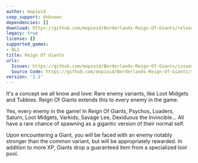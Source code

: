 ```yaml
---
author: mopioid
coop_support: Unknown
dependencies: []
download: https://github.com/mopioid/Borderlands-Reign-Of-Giants/releases/tag/1.2
legacy: true
license: {}
supported_games:
- BL2
title: Reign Of Giants
urls:
  Issues: https://github.com/mopioid/Borderlands-Reign-Of-Giants/issues
  Source Code: https://github.com/mopioid/Borderlands-Reign-Of-Giants/tree/main
version: '1.2'
---
```

It's a concept we all know and love: Rare enemy variants, like Loot Midgets and Tubbies. Reign Of Giants extends this to every enemy in the game.

Yes, every enemy in the game! In Reign Of Giants, Psychos, Loaders, Saturn, Loot Midgets, Varkids, Savage Lee, Dexiduous the Invincible... All have a rare chance of spawning as a gigantic version of their normal self.

Upon encountering a Giant, you will be faced with an enemy notably stronger than the common variant, but will be appropriately rewarded. In addition to more XP, Giants drop a guaranteed item from a specialized loot pool.